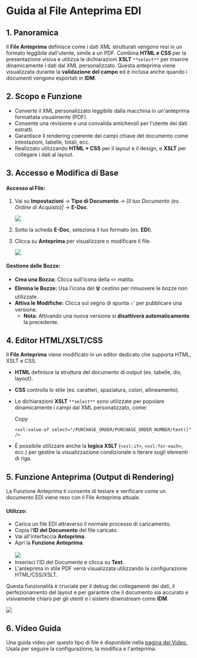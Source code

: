 # Guida al File Anteprima EDI

## 1. Panoramica

Il **File Anteprima** definisce come i dati XML strutturati vengono resi in un formato leggibile dall'utente, simile a un PDF. Combina **HTML e CSS** per la presentazione visiva e utilizza le dichiarazioni **XSLT** `**select**` per inserire dinamicamente i dati dal XML personalizzato. Questa anteprima viene visualizzata durante la **validazione del campo** ed è inclusa anche quando i documenti vengono esportati in **IDM**.

## 2. Scopo e Funzione

* Converte il XML personalizzato leggibile dalla macchina in un'anteprima formattata visualmente (PDF).
* Consente una revisione e una convalida amichevoli per l'utente dei dati estratti.
* Garantisce il rendering coerente dei campi chiave del documento come intestazioni, tabelle, totali, ecc.
* Realizzato utilizzando **HTML + CSS** per il layout e il design, e **XSLT** per collegare i dati al layout.

## 3. Accesso e Modifica di Base

#### **Accesso al File:**

1.  Vai su **Impostazioni** → **Tipo di Documento** → _\[Il tuo Documento (es. Ordine di Acquisto)]_ → **E-Doc**.

    ![](https://docs.docbits.com/~gitbook/image?url=https%3A%2F%2F578966019-files.gitbook.io%2F%7E%2Ffiles%2Fv0%2Fb%2Fgitbook-x-prod.appspot.com%2Fo%2Fspaces%252FT2n2w4uDCJvv7CJ5zrdk%252Fuploads%252Ff6zyL0AvmqSvrogZdnox%252Fimage.png%3Falt%3Dmedia%26token%3D6bc9ab55-6ee9-43d1-b576-4c5833c208cf\&width=768\&dpr=4\&quality=100\&sign=a23de442\&sv=2)
2. Sotto la scheda **E-Doc**, seleziona il tuo formato (es. **EDI**).
3.  Clicca su **Anteprima** per visualizzare o modificare il file.

    ![](https://docs.docbits.com/~gitbook/image?url=https%3A%2F%2F578966019-files.gitbook.io%2F%7E%2Ffiles%2Fv0%2Fb%2Fgitbook-x-prod.appspot.com%2Fo%2Fspaces%252FT2n2w4uDCJvv7CJ5zrdk%252Fuploads%252Fdo1R389GeSqFuZKLD0OP%252Fimage.png%3Falt%3Dmedia%26token%3D930903d4-44af-4188-b015-c60c2dd9d9ab\&width=768\&dpr=4\&quality=100\&sign=77bbb2ce\&sv=2)

#### **Gestione delle Bozze:**

* **Crea una Bozza:** Clicca sull'icona della ✏️ matita.
* **Elimina le Bozze:** Usa l'icona del 🗑️ cestino per rimuovere le bozze non utilizzate.
* **Attiva le Modifiche:** Clicca sul segno di spunta ✅ per pubblicare una versione.
  * **Nota**: Attivando una nuova versione si **disattiverà automaticamente** la precedente.

## 4. Editor HTML/XSLT/CSS

Il **File Anteprima** viene modificato in un editor dedicato che supporta HTML, XSLT e CSS.

* **HTML** definisce la struttura del documento di output (es. tabelle, div, layout).
* **CSS** controlla lo stile (es. caratteri, spaziatura, colori, allineamento).
*   Le dichiarazioni **XSLT** `**select**` sono utilizzate per popolare dinamicamente i campi dal XML personalizzato, come:

    Copy

    ```
    <xsl:value-of select="/PURCHASE_ORDER/PURCHASE_ORDER_NUMBER/text()" />
    ```
* È possibile utilizzare anche la **logica XSLT** (`<xsl:if>`, `<xsl:for-each>`, ecc.) per gestire la visualizzazione condizionale o iterare sugli elementi di riga.

## 5. Funzione Anteprima (Output di Rendering)

La Funzione Anteprima ti consente di testare e verificare come un documento EDI viene reso con il File Anteprima attuale.

#### **Utilizzo:**

* Carica un file EDI attraverso il normale processo di caricamento.
* Copia l'**ID del Documento** del file caricato.
* Vai all'interfaccia **Anteprima**.
* Apri la **Funzione Anteprima**.\
  \
  &#x20;![](https://docs.docbits.com/~gitbook/image?url=https%3A%2F%2F578966019-files.gitbook.io%2F%7E%2Ffiles%2Fv0%2Fb%2Fgitbook-x-prod.appspot.com%2Fo%2Fspaces%252FT2n2w4uDCJvv7CJ5zrdk%252Fuploads%252F9lddYJl2G4tzpdr9RD5F%252Fimage.png%3Falt%3Dmedia%26token%3Df7663f70-ef10-4e64-bbdc-41048ed8352a\&width=300\&dpr=4\&quality=100\&sign=36ce2b93\&sv=2)
* Inserisci l'ID del Documento e clicca su **Test**.
* L'anteprima in stile PDF verrà visualizzata utilizzando la configurazione HTML/CSS/XSLT.

Questa funzionalità è cruciale per il debug dei collegamenti dei dati, il perfezionamento del layout e per garantire che il documento sia accurato e visivamente chiaro per gli utenti e i sistemi downstream come **IDM**.

![](https://docs.docbits.com/~gitbook/image?url=https%3A%2F%2F578966019-files.gitbook.io%2F%7E%2Ffiles%2Fv0%2Fb%2Fgitbook-x-prod.appspot.com%2Fo%2Fspaces%252FT2n2w4uDCJvv7CJ5zrdk%252Fuploads%252FJH103tnbqZjuimpOniVg%252Fimage.png%3Falt%3Dmedia%26token%3D4e63cc09-b0de-488f-bdd0-ee5a9246a371\&width=768\&dpr=4\&quality=100\&sign=bfff5bba\&sv=2)

## 6. Video Guida

Una guida video per questo tipo di file è disponibile nella [pagina dei Video.](https://docs.docbits.com/administration-and-setup/settings/global-settings/document-types/edi/edi/edi-videos) Usala per seguire la configurazione, la modifica e l'anteprima.
